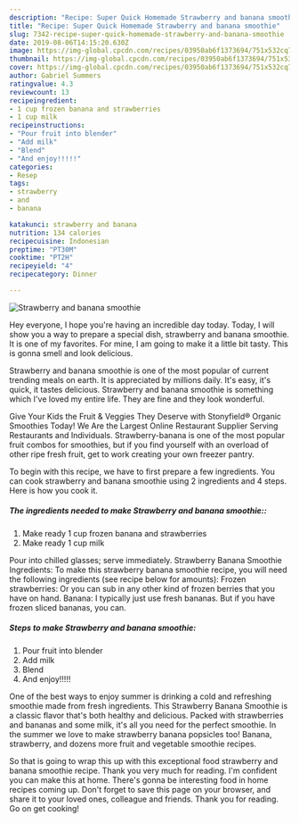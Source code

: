 ```yaml
---
description: "Recipe: Super Quick Homemade Strawberry and banana smoothie"
title: "Recipe: Super Quick Homemade Strawberry and banana smoothie"
slug: 7342-recipe-super-quick-homemade-strawberry-and-banana-smoothie
date: 2019-08-06T14:15:20.630Z
image: https://img-global.cpcdn.com/recipes/03950ab6f1373694/751x532cq70/strawberry-and-banana-smoothie-recipe-main-photo.jpg
thumbnail: https://img-global.cpcdn.com/recipes/03950ab6f1373694/751x532cq70/strawberry-and-banana-smoothie-recipe-main-photo.jpg
cover: https://img-global.cpcdn.com/recipes/03950ab6f1373694/751x532cq70/strawberry-and-banana-smoothie-recipe-main-photo.jpg
author: Gabriel Summers
ratingvalue: 4.3
reviewcount: 13
recipeingredient:
- 1 cup frozen banana and strawberries
- 1 cup milk
recipeinstructions:
- "Pour fruit into blender"
- "Add milk"
- "Blend"
- "And enjoy!!!!!"
categories:
- Resep
tags:
- strawberry
- and
- banana

katakunci: strawberry and banana
nutrition: 134 calories
recipecuisine: Indonesian
preptime: "PT30M"
cooktime: "PT2H"
recipeyield: "4"
recipecategory: Dinner

---
```



![Strawberry and banana smoothie](https://img-global.cpcdn.com/recipes/03950ab6f1373694/751x532cq70/strawberry-and-banana-smoothie-recipe-main-photo.jpg)

Hey everyone, I hope you're having an incredible day today. Today, I will show you a way to prepare a special dish, strawberry and banana smoothie. It is one of my favorites. For mine, I am going to make it a little bit tasty. This is gonna smell and look delicious.

Strawberry and banana smoothie is one of the most popular of current trending meals on earth. It is appreciated by millions daily. It's easy, it's quick, it tastes delicious. Strawberry and banana smoothie is something which I've loved my entire life. They are fine and they look wonderful.

Give Your Kids the Fruit &amp; Veggies They Deserve with Stonyfield® Organic Smoothies Today! We Are the Largest Online Restaurant Supplier Serving Restaurants and Individuals. Strawberry-banana is one of the most popular fruit combos for smoothies, but if you find yourself with an overload of other ripe fresh fruit, get to work creating your own freezer pantry.


To begin with this recipe, we have to first prepare a few ingredients. You can cook strawberry and banana smoothie using 2 ingredients and 4 steps. Here is how you cook it.

##### The ingredients needed to make Strawberry and banana smoothie::

1. Make ready 1 cup frozen banana and strawberries
1. Make ready 1 cup milk


Pour into chilled glasses; serve immediately. Strawberry Banana Smoothie Ingredients: To make this strawberry banana smoothie recipe, you will need the following ingredients (see recipe below for amounts): Frozen strawberries: Or you can sub in any other kind of frozen berries that you have on hand. Banana: I typically just use fresh bananas. But if you have frozen sliced bananas, you can. 

##### Steps to make Strawberry and banana smoothie:

1. Pour fruit into blender
1. Add milk
1. Blend
1. And enjoy!!!!!


One of the best ways to enjoy summer is drinking a cold and refreshing smoothie made from fresh ingredients. This Strawberry Banana Smoothie is a classic flavor that&#39;s both healthy and delicious. Packed with strawberries and bananas and some milk, it&#39;s all you need for the perfect smoothie. In the summer we love to make strawberry banana popsicles too! Banana, strawberry, and dozens more fruit and vegetable smoothie recipes. 

So that is going to wrap this up with this exceptional food strawberry and banana smoothie recipe. Thank you very much for reading. I'm confident you can make this at home. There's gonna be interesting food in home recipes coming up. Don't forget to save this page on your browser, and share it to your loved ones, colleague and friends. Thank you for reading. Go on get cooking!
